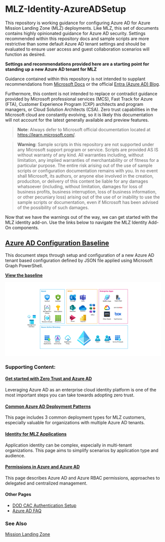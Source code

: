 # MLZ-Identity-AzureADSetup
This repository is working guidance for configuring Azure AD for Azure Mission Landing Zone (MLZ) deployments. Like MLZ, this set of documents contains highly opinionated guidance for Azure AD security. Settings recommended within this repository docs and sample scripts are more restrictive than some default Azure AD tenant settings and should be evaluated to ensure user access and guest collaboration scenarios will function as desired.

**Settings and recommendations provided here are a starting point for standing up a new Azure AD tenant for MLZ**

Guidance contained within this repository is not intended to supplant recommendations from [Microsoft Docs](https://learn.microsoft.com/) or the official [Entra (Azure AD) Blog](https://techcommunity.microsoft.com/t5/microsoft-entra-azure-ad-blog/bg-p/Identity).

Furthermore, this content is not intended to replace or contradict guidance provided by Microsoft professional services (MCS), Fast Track for Azure (FTA), Customer Experience Program (CXP) architects and program managers, or Cloud Solution Architects (CSA). Zero trust capabilities in the Microsoft cloud are constantly evolving, so it is likely this documentation will not account for the latest generally available and preview features.

> **Note**: Always defer to Microsoft official documentation located at https://learn.microsoft.com/.

> **Warning**: Sample scripts in this repository are not supported under any Microsoft support program or service.
> Scripts are provided AS IS without warranty of any kind. All warranties including, without limitation,
> any implied warranties of merchantability or of fitness for a particular purpose. The entire risk arising
> out of the use of sample scripts or configuration documentation remains with you. In no event shall Microsoft,
> its authors, or anyone else involved in the creation, produciton, or delivery of this content be liable
> for any damages whatsoever (including, without limitation, damages for loss of business profits, business 
> interruption, loss of business information, or other pecuniary loss) arising out of the use of or 
> inability to use the sample scripts or documentation, even if Microsoft has been advised of the 
> possibility of such damages.

Now that we have the warnings out of the way, we can get started with the MLZ identity add-on.  Use the links below to navigate the MLZ Identity Add-On components.

## [Azure AD Configuration Baseline](doc/AAD-Config-Baseline.md)

This document steps through setup and configuration of a new Azure AD tenant based configuration defined by JSON file applied using Microsoft Graph PowerShell.

**[View the baseline](/doc/AAD-Config-Baseline.md)**

![AzureAD](/img/AAD_overview.png)

### Supporting Content:

#### [Get started with Zero Trust and Azure AD](/doc/quickstart/AAD-ZT-Quickstart.md)
Leveraging Azure AD as an enterprise cloud identity platform is one of the most important steps you can take towards adopting zero trust.

#### [Common Azure AD Deployment Patterns](/doc/MLZ-Common-Patterns.md)
This page includes 3 common deployment types for MLZ customers, especially valuable for organizations with multiple Azure AD tenants.

#### [Identity for MLZ Applications](doc/MLZ-Application-Identity.md)
Application identity can be complex, especially in multi-tenant organizations. This page aims to simplify scenarios by application type and audience.

#### [Permissions in Azure and Azure AD](/doc/AAD-Permissions-Management.md)
This page describes Azure AD and Azure RBAC permissions, approaches to delegated and centralized management.

#### Other Pages
- [DOD CAC Authentication Setup](/doc/quickstart/AAD-CertificateBasedAuthentication-DODPKI.md)
- [Azure AD FAQ](/doc/MLZ-AAD-FAQ.md)  

### See Also
[Mission Landing Zone](https://github.com/azure/missionlz)